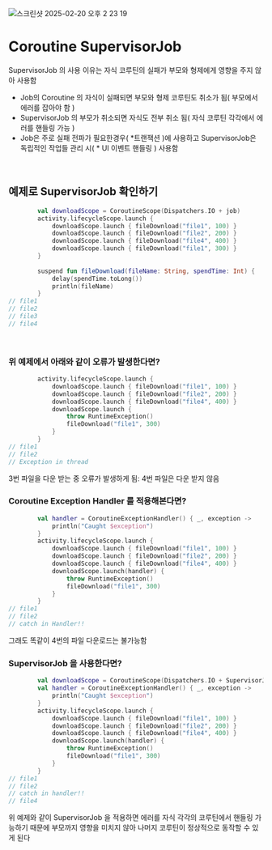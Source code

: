 ![스크린샷 2025-02-20 오후 2 23 19](https://github.com/user-attachments/assets/8b44536f-4f1f-4810-b06d-06396a3a46b5)

# Coroutine SupervisorJob
SupervisorJob 의 사용 이유는 자식 코루틴의 실패가 부모와 형제에게 영향을 주지 않아 사용함   
- Job의 Coroutine 의 자식이 실패되면 부모와 형제 코루틴도 취소가 됨( 부모에서 에러를 잡아야 함 )
- SupervisorJob 의 부모가 취소되면 자식도 전부 취소 됨( 자식 코루틴 각각에서 에러를 핸들링 가능 )
- Job은 주로 실패 전파가 필요한경우( *트랜잭션 )에 사용하고 SupervisorJob은 독립적인 작업들 관리 시( * UI 이벤트 핸들링 ) 사용함

</br>

## 예제로 SupervisorJob 확인하기
```kotlin
        val downloadScope = CoroutineScope(Dispatchers.IO + job)
        activity.lifecycleScope.launch { 
            downloadScope.launch { fileDownload("file1", 100) } 
            downloadScope.launch { fileDownload("file2", 200) } 
            downloadScope.launch { fileDownload("file4", 400) } 
            downloadScope.launch { fileDownload("file1", 300) } 
        }
        
        suspend fun fileDownload(fileName: String, spendTime: Int) {
            delay(spendTime.toLong())
            println(fileName)
        }
// file1
// file2
// file3
// file4
```

</br>

### 위 예제에서 아래와 같이 오류가 발생한다면?
```kotlin
        activity.lifecycleScope.launch { 
            downloadScope.launch { fileDownload("file1", 100) } 
            downloadScope.launch { fileDownload("file2", 200) } 
            downloadScope.launch { fileDownload("file4", 400) } 
            downloadScope.launch {
                throw RuntimeException()
                fileDownload("file1", 300)
            } 
        }
// file1
// file2
// Exception in thread
```
3번 파일을 다운 받는 중 오류가 발생하게 됨: 4번 파일은 다운 받지 않음

### Coroutine Exception Handler 를 적용해본다면?
```kotlin
        val handler = CoroutineExceptionHandler() { _, exception ->
            println("Caught $exception")
        }
        activity.lifecycleScope.launch {
            downloadScope.launch { fileDownload("file1", 100) }
            downloadScope.launch { fileDownload("file2", 200) }
            downloadScope.launch { fileDownload("file4", 400) }
            downloadScope.launch(handler) {
                throw RuntimeException()
                fileDownload("file1", 300)
            }
        }
// file1
// file2
// catch in Handler!!
```
그래도 똑같이 4번의 파일 다운로드는 불가능함

### SupervisorJob 을 사용한다면?
```kotlin
        val downloadScope = CoroutineScope(Dispatchers.IO + SupervisorJob())
        val handler = CoroutineExceptionHandler() { _, exception ->
            println("Caught $exception")
        }
        activity.lifecycleScope.launch {
            downloadScope.launch { fileDownload("file1", 100) }
            downloadScope.launch { fileDownload("file2", 200) }
            downloadScope.launch { fileDownload("file4", 400) }
            downloadScope.launch(handler) {
                throw RuntimeException()
                fileDownload("file1", 300)
            }
        }
// file1
// file2
// catch in handler!!
// file4
```
위 예제와 같이 SupervisorJob 을 적용하면 에러를 자식 각각의 코루틴에서 핸들링 가능하기 때문에 부모까지 영향을 미치지 않아 나머지 코루틴이 정상적으로 동작할 수 있게 된다
